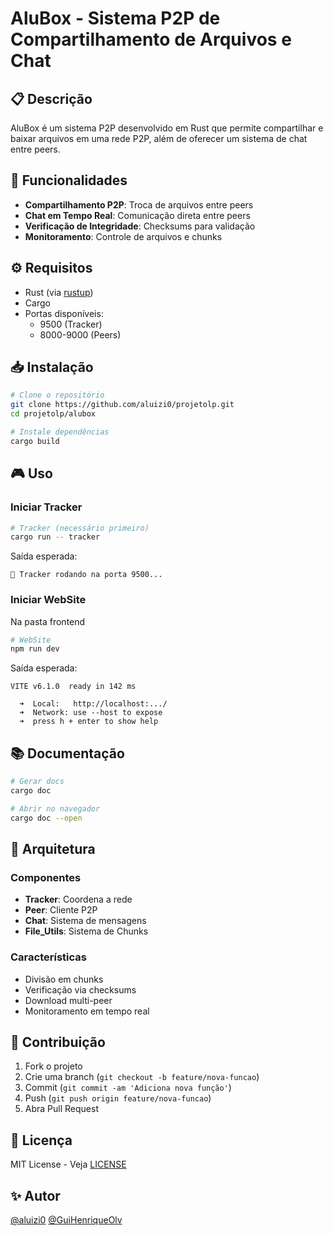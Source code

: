 ﻿# AluBox - Sistema P2P de Compartilhamento de Arquivos e Chat

## 📋 Descrição

AluBox é um sistema P2P desenvolvido em Rust que permite compartilhar e baixar arquivos em uma rede P2P, além de oferecer um sistema de chat entre peers.

## 🚀 Funcionalidades

- **Compartilhamento P2P**: Troca de arquivos entre peers
- **Chat em Tempo Real**: Comunicação direta entre peers
- **Verificação de Integridade**: Checksums para validação
- **Monitoramento**: Controle de arquivos e chunks

## ⚙️ Requisitos

- Rust (via [rustup](https://rustup.rs/))
- Cargo
- Portas disponíveis:
  - 9500 (Tracker)
  - 8000-9000 (Peers)

## 📥 Instalação

```sh
# Clone o repositório
git clone https://github.com/aluizi0/projetolp.git
cd projetolp/alubox

# Instale dependências
cargo build
```

## 🎮 Uso

### Iniciar Tracker
```sh
# Tracker (necessário primeiro)
cargo run -- tracker
```

Saída esperada:
```
📡 Tracker rodando na porta 9500...
```

### Iniciar WebSite
Na pasta frontend
```sh
# WebSite
npm run dev
```

Saída esperada:
```
VITE v6.1.0  ready in 142 ms

  ➜  Local:   http://localhost:.../
  ➜  Network: use --host to expose
  ➜  press h + enter to show help
```

## 📚 Documentação

```sh
# Gerar docs
cargo doc

# Abrir no navegador
cargo doc --open
```

## 🔧 Arquitetura

### Componentes
- **Tracker**: Coordena a rede
- **Peer**: Cliente P2P
- **Chat**: Sistema de mensagens
- **File_Utils**: Sistema de Chunks

### Características
- Divisão em chunks
- Verificação via checksums
- Download multi-peer
- Monitoramento em tempo real

## 👥 Contribuição

1. Fork o projeto
2. Crie uma branch (`git checkout -b feature/nova-funcao`)
3. Commit (`git commit -am 'Adiciona nova função'`)
4. Push (`git push origin feature/nova-funcao`)
5. Abra Pull Request

## 📝 Licença

MIT License - Veja [LICENSE](LICENSE)

## ✨ Autor

[@aluizi0](https://github.com/aluizi0)
[@GuiHenriqueOlv](https://github.com/GuiHenriqueOlv)
